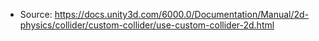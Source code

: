* Source: https://docs.unity3d.com/6000.0/Documentation/Manual/2d-physics/collider/custom-collider/use-custom-collider-2d.html


